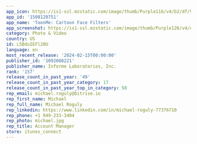 ```yaml
---
app_icon: https://is1-ssl.mzstatic.com/image/thumb/Purple116/v4/b2/df/91/b2df91d2-3b09-d759-09e4-06d2a90370fe/ToonMe-AppIcon-0-0-1x_U007epad-0-10-0-0-sRGB-85-220.png/1024x1024bb.png
app_id: '1508120751'
app_name: 'ToonMe: Cartoon Face Filters'
app_screenshot: https://is1-ssl.mzstatic.com/image/thumb/Purple126/v4/d7/3f/01/d73f0126-1db7-a017-4ba4-e9a2911e83f8/bf542979-c3ae-493e-9afb-5e36a5ee5fc8_lepi_layout_test_xsmax_set90_3.png/1242x2688bb.png
category: Photo & Video
country: US
id: L5BduIEFl20U
language: en
most_recent_release: '2024-02-15T00:00:00'
publisher_id: '1092088221'
publisher_name: Informe Laboratories, Inc.
rank: '157'
release_count_in_past_year: '49'
release_count_in_past_year_category: 17
release_count_in_past_year_top_in_category: 50
rep_email: michael.roguly@bitrise.io
rep_first_name: Michael
rep_full_name: Michael Roguly
rep_linkedin: https://www.linkedin.com/in/michael-roguly-77376710
rep_phone: +1 949-233-3404
rep_photo: michael.jpg
rep_title: Account Manager
store: itunes_connect
---
```

